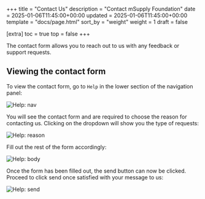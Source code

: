 +++
title = "Contact Us"
description = "Contact mSupply Foundation"
date = 2025-01-06T11:45:00+00:00
updated = 2025-01-06T11:45:00+00:00
template = "docs/page.html"
sort_by = "weight"
weight = 1
draft = false

[extra]
toc = true
top = false
+++

The contact form allows you to reach out to us with any feedback or support requests.

## Viewing the contact form

To view the contact form, go to `Help` in the lower section of the navigation panel:

![Help: nav](/docs/help/images/help_nav.png)

You will see the contact form and are required to choose the reason for contacting us. Clicking on the dropdown will show you the type of requests:

![Help: reason](/docs/help/images/contact_form_reason.png)

Fill out the rest of the form accordingly:

![Help: body](/docs/help/images/contact_form_body.png)

Once the form has been filled out, the send button can now be clicked. Proceed to click send once satisfied with your message to us:

![Help: send](/docs/help/images/contact_form_send.png)
